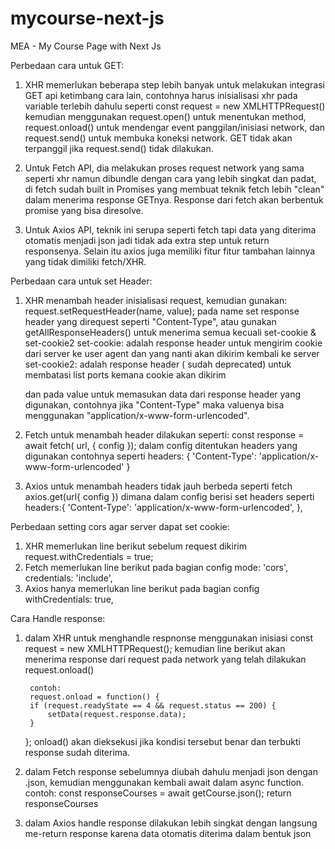 # mycourse-next-js
MEA - My Course Page with Next Js

Perbedaan cara untuk GET:
1. XHR memerlukan beberapa step lebih banyak untuk melakukan integrasi GET api ketimbang cara lain, contohnya harus inisialisasi xhr pada variable terlebih dahulu seperti const request = new XMLHTTPRequest() kemudian menggunakan request.open() untuk menentukan method, request.onload() untuk mendengar event panggilan/inisiasi network, dan request.send() untuk membuka koneksi network. GET tidak akan terpanggil jika request.send() tidak dilakukan.

2. Untuk Fetch API, dia melakukan proses request network yang sama seperti xhr namun dibundle dengan cara yang lebih singkat dan padat, di fetch sudah built in Promises yang membuat teknik fetch lebih "clean" dalam menerima response GETnya. Response dari fetch akan berbentuk promise yang bisa diresolve.

3. Untuk Axios API, teknik ini serupa seperti fetch tapi data yang diterima otomatis menjadi json jadi tidak ada extra step untuk return responsenya. Selain itu axios juga memiliki fitur fitur tambahan lainnya yang tidak dimiliki fetch/XHR.

Perbedaan cara untuk set Header:
1. XHR menambah header
    inisialisasi request, kemudian gunakan: 
    request.setRequestHeader(name, value);
    pada name set response header yang direquest seperti "Content-Type", 
    atau gunakan getAllResponseHeaders() untuk menerima semua kecuali set-cookie & set-cookie2 
        set-cookie: adalah response header untuk mengirim cookie dari server ke user agent dan yang nanti akan dikirim kembali ke server
        set-cookie2: adalah response header ( sudah deprecated) untuk membatasi list ports kemana cookie akan dikirim
    
    dan pada value untuk memasukan data dari response header yang digunakan, contohnya jika "Content-Type" maka valuenya bisa menggunakan "application/x-www-form-urlencoded".


2. Fetch untuk menambah header dilakukan seperti:
    const response  = await fetch( url, { config });
        dalam config ditentukan headers yang digunakan contohnya seperti
        headers: {
                'Content-Type': 'application/x-www-form-urlencoded'
            }
3. Axios untuk menambah headers tidak jauh berbeda seperti fetch
    axios.get(url{ config }) dimana dalam config berisi set headers seperti
     headers:{
            'Content-Type': 'application/x-www-form-urlencoded',
          },

Perbedaan setting cors agar server dapat set cookie:
1. XHR memerlukan line berikut sebelum request dikirim
      request.withCredentials = true;
2. Fetch memerlukan line berikut pada bagian config
            mode: 'cors', 
            credentials: 'include',
3. Axios hanya memerlukan line berikut pada bagian config
          withCredentials: true,


Cara Handle response:
1. dalam XHR untuk menghandle respnonse menggunakan 
    inisiasi 
        const request = new XMLHTTPRequest();
    kemudian line berikut akan menerima response dari request pada network yang telah dilakukan 
        request.onload()

        contoh: 
        request.onload = function() {
        if (request.readyState == 4 && request.status == 200) {
            setData(request.response.data);
        }
    };
        onload() akan dieksekusi jika kondisi tersebut benar dan terbukti response sudah diterima. 

2. dalam Fetch response sebelumnya diubah dahulu menjadi json dengan .json, kemudian 
 menggunakan kembali await dalam async function.
    contoh:
        const responseCourses = await getCourse.json();
        return responseCourses

3. dalam Axios handle response dilakukan lebih singkat dengan langsung me-return response karena data otomatis diterima dalam bentuk json
